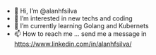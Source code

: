- 👋 Hi, I’m @alanhfsilva
- 👀 I’m interested in new techs and coding
- 🌱 I’m currently learning Golang and Kubernets
- 📫 How to reach me ... send me a message in https://www.linkedin.com/in/alanhfsilva/

<!---
alanhfsilva/alanhfsilva is a ✨ special ✨ repository because its `README.md` (this file) appears on your GitHub profile.
You can click the Preview link to take a look at your changes.
--->
